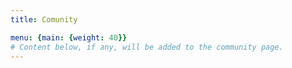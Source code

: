 ```yaml
---
title: Comunity

menu: {main: {weight: 40}}
# Content below, if any, will be added to the community page.
---
```

